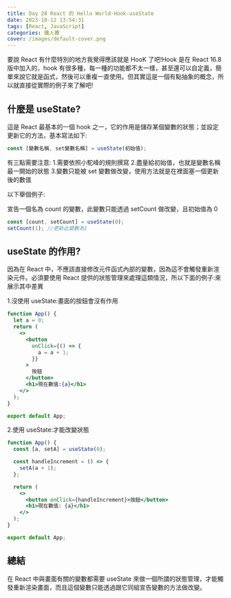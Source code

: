 ```yaml
---
title: Day 28 React 的 Hello World-Hook-useState
date: 2023-10-12 13:54:31
tags: [React, JavaScript]
categories: 鐵人賽
cover: /images/default-cover.png
---
```


要說 React 有什麼特別的地方我覺得應該就是 HooK 了吧!Hook 是在 React 16.8 版中加入的，hook 有很多種，每一種的功能都不太一樣，甚至還可以自定義，簡單來說它就是函式，然後可以重複一直使用。但其實這是一個有點抽象的概念，所以就直接從實際的例子來了解吧!

<!-- more -->

## 什麼是 useState?

這是 React 最基本的一個 hook 之一，它的作用是儲存某個變數的狀態；並設定更新它的方法，基本寫法如下:

```jsx
const [變數名稱, set變數名稱] = useState(初始值);
```

有三點需要注意: 1.需要依照小駝峰的規則撰寫 2.盡量給初始值，也就是變數名稱最一開始的狀態 3.變數只能被 set 變數做改變，使用方法就是在裡面塞一個更新後的數值

以下舉個例子:

宣告一個名為 count 的變數，此變數只能透過 setCount 做改變，且初始值為 0

```jsx
const [count, setCount] = useState(0);
setCount(1); //更新此變數為1
```

## useState 的作用?

因為在 React 中，不應該直接修改元件函式內部的變數，因為這不會觸發重新渲染元件。必須要使用 React 提供的狀態管理來處理這類情況，所以下面的例子:來展示其中差異

1.沒使用 useState:畫面的按鈕會沒有作用

```jsx
function App() {
  let a = 0;
  return (
    <>
      <button
        onClick={() => {
          a = a + 1;
        }}
      >
        按鈕
      </button>
      <h1>現在數值:{a}</h1>
    </>
  );
}

export default App;
```

2.使用 useState:才能改變狀態

```jsx
function App() {
  const [a, setA] = useState(0);

  const handleIncrement = () => {
    setA(a + 1);
  };

  return (
    <>
      <button onClick={handleIncrement}>按鈕</button>
      <h1>現在數值: {a}</h1>
    </>
  );
}

export default App;
```

## 總結

在 React 中與畫面有關的變數都需要 useState 來做一個所謂的狀態管理，才能觸發重新渲染畫面，而且這個變數只能透過跟它同組宣告變數的方法做改變。
